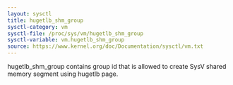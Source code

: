 ```yaml
---
layout: sysctl
title: hugetlb_shm_group
sysctl-category: vm
sysctl-file: /proc/sys/vm/hugetlb_shm_group
sysctl-variable: vm.hugetlb_shm_group
source: https://www.kernel.org/doc/Documentation/sysctl/vm.txt
---
```


hugetlb_shm_group contains group id that is allowed to create SysV
shared memory segment using hugetlb page.


